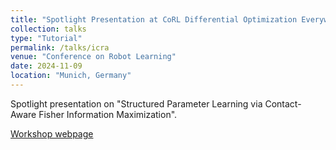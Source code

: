 ```yaml
---
title: "Spotlight Presentation at CoRL Differential Optimization Everywhere Workshop"
collection: talks
type: "Tutorial"
permalink: /talks/icra
venue: "Conference on Robot Learning"
date: 2024-11-09
location: "Munich, Germany"
---
```


Spotlight presentation on "Structured Parameter Learning via Contact-Aware Fisher Information Maximization".

[Workshop webpage](https://sites.google.com/view/srl-icra-2025/home)